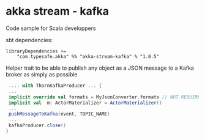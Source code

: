 # akka stream - kafka
Code sample for Scala developpers

sbt dependencies:
```
libraryDependencies +=
    "com.typesafe.akka" %% "akka-stream-kafka" % "1.0.5"
```

Helper trait to be able to publish any object as a JSON message to a Kafka broker as simply as possible

```scala
 .... with ThornKafkaProducer ... {
 ...
 implicit override val formats = MyJsonConverter.formats // NOT REQUIRED if object to serialize uses only basic types (see json4s for details)
 implicit val  m: ActorMaterializer = ActorMaterializer()
 ...
 pushMessageToKafka(event, TOPIC_NAME)
 ...
 kafkaProducer.close()
}
```



